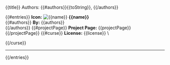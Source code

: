 {{title}}
Authors: {{#authors}}{{toString}}, {{/authors}}

{{#entries}}
**Icon:** ![{{name}}]({{thumbnail}})
**{{name}}**  \
{{#authors}}
**By:** {{authors}}  \
{{/authors}}
{{#projectPage}}
**Project Page:** {{projectPage}}  \
{{/projectPage}}
{{#curse}}
**License:** {{license}}  \

{{/curse}}
___
{{/entries}}